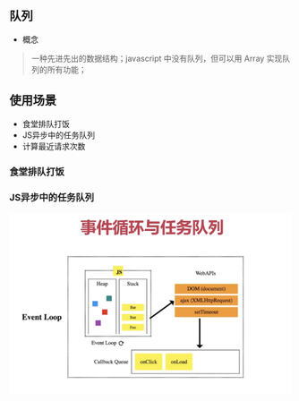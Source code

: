 ## 队列
- 概念 
> 一种先进先出的数据结构；javascript 中没有队列，但可以用 Array 实现队列的所有功能；  



## 使用场景  
- 食堂排队打饭 
- JS异步中的任务队列 
- 计算最近请求次数   

 
### 食堂排队打饭  

### JS异步中的任务队列  
![url](../../assets/suanfa/eventLoop.png)     